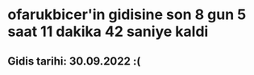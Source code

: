 # ofarukbicer'in gidisine son 8 gun 5 saat 11 dakika 42 saniye kaldi

## Gidis tarihi: 30.09.2022 :(